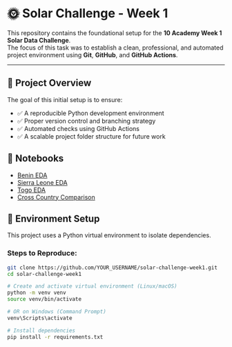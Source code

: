 # 🌞 Solar Challenge - Week 1

This repository contains the foundational setup for the **10 Academy Week 1 Solar Data Challenge**.  
The focus of this task was to establish a clean, professional, and automated project environment using **Git**, **GitHub**, and **GitHub Actions**.

---

## 🚀 Project Overview

The goal of this initial setup is to ensure:

- ✅ A reproducible Python development environment  
- ✅ Proper version control and branching strategy  
- ✅ Automated checks using GitHub Actions  
- ✅ A scalable project folder structure for future work  
## 📓 Notebooks

- [Benin EDA](notebooks/1_Benin_eda.ipynb)
- [Sierra Leone EDA](notebooks/2_Sierra-Leone_eda.ipynb)
- [Togo EDA](notebooks/3_Togo_eda.ipynb)
- [Cross Country Comparison](notebooks/Cross_Country_Comparison.ipynb)


## 🔧 Environment Setup

This project uses a Python virtual environment to isolate dependencies.

### Steps to Reproduce:

```bash
git clone https://github.com/YOUR_USERNAME/solar-challenge-week1.git
cd solar-challenge-week1

# Create and activate virtual environment (Linux/macOS)
python -m venv venv
source venv/bin/activate

# OR on Windows (Command Prompt)
venv\Scripts\activate

# Install dependencies
pip install -r requirements.txt
